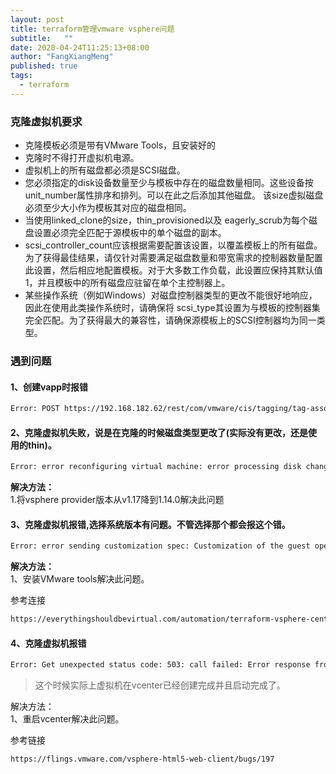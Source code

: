 ```yaml
---
layout: post
title: terraform管理vmware vsphere问题
subtitle:   ""
date: 2020-04-24T11:25:13+08:00
author: "FangXiangMeng"
published: true
tags:
  - terraform
---
```


### 克隆虚拟机要求
- 克隆模板必须是带有VMware Tools，且安装好的
- 克隆时不得打开虚拟机电源。
- 虚拟机上的所有磁盘都必须是SCSI磁盘。
- 您必须指定的disk设备数量至少与模板中存在的磁盘数量相同。这些设备按unit_number属性排序和排列。可以在此之后添加其他磁盘。
该size虚拟磁盘必须至少大小作为模板其对应的磁盘相同。
- 当使用linked_clone的size，thin_provisioned以及 eagerly_scrub为每个磁盘设置必须完全匹配于源模板中的单个磁盘的副本。
- scsi_controller_count应该根据需要配置该设置，以覆盖模板上的所有磁盘。为了获得最佳结果，请仅针对需要满足磁盘数量和带宽需求的控制器数量配置此设置，然后相应地配置模板。对于大多数工作负载，此设置应保持其默认值1，并且模板中的所有磁盘应驻留在单个主控制器上。
- 某些操作系统（例如Windows）对磁盘控制器类型的更改不能很好地响应，因此在使用此类操作系统时，请确保将 scsi_type其设置为与模板的控制器集完全匹配。为了获得最大的兼容性，请确保源模板上的SCSI控制器均为同一类型。

### 遇到问题
#### 1、创建vapp时报错
```bash
Error: POST https://192.168.182.62/rest/com/vmware/cis/tagging/tag-association?~action=list-attached-tags: 503 Service Unavailable
```

#### 2、克隆虚拟机失败，说是在克隆的时候磁盘类型更改了(实际没有更改，还是使用的thin)。
```bash
Error: error reconfiguring virtual machine: error processing disk changes post-clone: disk.0: ServerFaultCode: com.vmware.pbm.persistence.exception.PersistenceOperationException: Error occured while getting entry with key 'vm-278:2000' from provider '[Name:spbmAssociationProvider Optimistic locking:false]': RESOURCE (vm-278:2000), ACTION (queryAssociatedProfile): RESOURCE (vm-278), ACTION (PolicyIDByVirtualDisk)
```

**解决方法：**\
1.将vsphere provider版本从v1.17降到1.14.0解决此问题

#### 3、克隆虚拟机报错,选择系统版本有问题。不管选择那个都会报这个错。
```bash
Error: error sending customization spec: Customization of the guest operating system 'otherLinux64Guest' is not supported in this configuration. Microsoft Vista (TM) and Linux guests with Logical Volume Manager are supported only for recent ESX host and VMware Tools versions. Refer to vCenter documentation for supported configurations.
```
**解决方法：**\
1、安装VMware tools解决此问题。

参考连接
```bash
https://everythingshouldbevirtual.com/automation/terraform-vsphere-centos-7-customization-issues/
```

#### 4、克隆虚拟机报错
```bash
Error: Get unexpected status code: 503: call failed: Error response from vCloud Suite API: {"value":{"messages":[{"default_message":"????????¨?","id":"com.vmware.vapi.endpoint.cis.ServiceUnavailable","args":[]}]},"type":"com.vmware.vapi.std.errors.service_unavailable"}
```
> 这个时候实际上虚拟机在vcenter已经创建完成并且启动完成了。

解决方法：\
1、重启vcenter解决此问题。

参考链接
```bash
https://flings.vmware.com/vsphere-html5-web-client/bugs/197
```